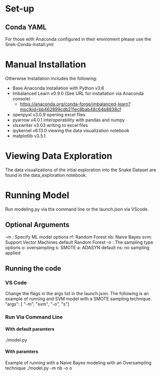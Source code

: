 # Set-up 
## Conda YAML
For those with Anaconda configured in their enviroment please use the Snek-Conda-Install.yml

# Manual Installation
Otherwise Installation includes the following:
 - Base Anaconda Installation with Python v3.8
 - Imbalanced Learn v0.9.0 (See URL for installation via Anaconda console)
   - https://anaconda.org/conda-forge/imbalanced-learn?msclkid=bb462899cdb211ec8bab48c64b8838cf
 - openpyxl v3.0.9 opening excel files
 - pyarrow v4.0.1 interoperability with pandas and numpy
 - xlsxwriter v3.03 writing to excel files
 - ipykernel v6.13.0 viewing the data visualization notebook
 - matplotlib v3.5.1

# Viewing Data Exploration
The data visualizations of the intial exploration into the Snake Dataset are found in the data_exploration notebook.

# Running Model
Run modeling.py via the command line or the launch.json via VScode.

## Optional Arguments
 -m : Specify ML model
    options
      rf: Random Forest
      nb: Naive Bayes
      svm: Support Vector Machines
    default
      Random Forest
 -o : The sampling type
    options
      o: oversampling
      s: SMOTE
      a: ADASYN
    default
      ns: no sampling applied

## Running the code
### VS Code
Change the flags in the args list in the launch.json.
The following is an example of running and SVM model with a SMOTE sampling technique.
  "args": [
    "-m", "svm",
     "-o", "s"]

### Run Via Command Line
#### With default paramters
./model.py 

#### With paramters
Example of running with a Naive Bayes modeling with an Oversampling technique
./model.py -m nb -o o



